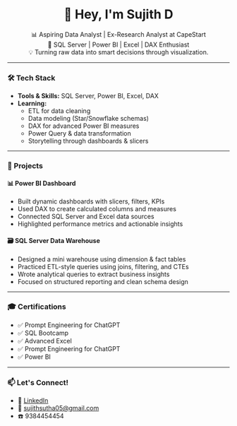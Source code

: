 <h1 align="center">👋 Hey, I'm Sujith D</h1>

<p align="center">
  📊 Aspiring Data Analyst | Ex-Research Analyst at CapeStart<br/>
  🧠 SQL Server | Power BI | Excel | DAX Enthusiast<br/>
  💡 Turning raw data into smart decisions through visualization.
</p>

---

### 🛠️ Tech Stack

- **Tools & Skills:** SQL Server, Power BI, Excel, DAX  
- **Learning:**
  - ETL for data cleaning 
  - Data modeling (Star/Snowflake schemas)  
  - DAX for advanced Power BI measures  
  - Power Query & data transformation  
  - Storytelling through dashboards & slicers

---

### 🔨 Projects

#### 📊 Power BI Dashboard
- Built dynamic dashboards with slicers, filters, KPIs  
- Used DAX to create calculated columns and measures  
- Connected SQL Server and Excel data sources  
- Highlighted performance metrics and actionable insights

#### 🗃️ SQL Server Data Warehouse
- Designed a mini warehouse using dimension & fact tables  
- Practiced ETL-style queries using joins, filtering, and CTEs  
- Wrote analytical queries to extract business insights  
- Focused on structured reporting and clean schema design

---

### 🎓 Certifications

- ✅ Prompt Engineering for ChatGPT
- ✅ SQL Bootcamp  
- ✅ Advanced Excel  
- ✅ Prompt Engineering for ChatGPT
- ✅ Power BI

---

### 📫 Let's Connect!

- 🔗 [LinkedIn](https://www.linkedin.com/in/sujith-d-876853236/)
- 📧 sujithsutha05@gmail.com
- ☎️ 9384454454
